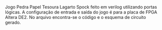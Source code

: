 Jogo Pedra Papel Tesoura Lagarto Spock feito em verilog utilizando portas lógicas.
A configuração de entrada e saída do jogo é para a placa de FPGA Altera DE2.
No arquivo encontra-se o código e o esquema de circuito gerado.

